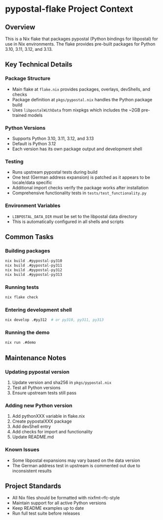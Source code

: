 # pypostal-flake Project Context

## Overview

This is a Nix flake that packages pypostal (Python bindings for libpostal) for use in Nix environments. The flake provides pre-built packages for Python 3.10, 3.11, 3.12, and 3.13.

## Key Technical Details

### Package Structure
- Main flake at `flake.nix` provides packages, overlays, devShells, and checks
- Package definition at `pkgs/pypostal.nix` handles the Python package build
- Uses `libpostalWithData` from nixpkgs which includes the ~2GB pre-trained models

### Python Versions
- Supports Python 3.10, 3.11, 3.12, and 3.13
- Default is Python 3.12
- Each version has its own package output and development shell

### Testing
- Runs upstream pypostal tests during build
- One test (German address expansion) is patched as it appears to be locale/data specific
- Additional import checks verify the package works after installation
- Comprehensive functionality tests in `tests/test_functionality.py`

### Environment Variables
- `LIBPOSTAL_DATA_DIR` must be set to the libpostal data directory
- This is automatically configured in all shells and scripts

## Common Tasks

### Building packages
```bash
nix build .#pypostal-py310
nix build .#pypostal-py311
nix build .#pypostal-py312
nix build .#pypostal-py313
```

### Running tests
```bash
nix flake check
```

### Entering development shell
```bash
nix develop .#py312  # or py310, py311, py313
```

### Running the demo
```bash
nix run .#demo
```

## Maintenance Notes

### Updating pypostal version
1. Update version and sha256 in `pkgs/pypostal.nix`
2. Test all Python versions
3. Ensure upstream tests still pass

### Adding new Python version
1. Add pythonXXX variable in flake.nix
2. Create pypostalXXX package
3. Add devShell entry
4. Add checks for import and functionality
5. Update README.md

### Known Issues
- Some libpostal expansions may vary based on the data version
- The German address test in upstream is commented out due to inconsistent results

## Project Standards
- All Nix files should be formatted with nixfmt-rfc-style
- Maintain support for all active Python versions
- Keep README examples up to date
- Run full test suite before releases